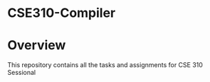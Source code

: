 # CSE310-Compiler

# Overview

This repository contains all the tasks and assignments for CSE 310 Sessional